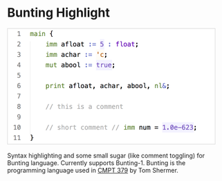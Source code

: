 # Bunting Highlight

<img src="screenshot.png" width="482" alt="Screenshot">

Syntax highlighting and some small sugar (like comment toggling) for Bunting language. Currently supports Bunting-1. Bunting is the programming language used in [CMPT 379](http://www.cs.sfu.ca/CourseCentral/379/shermer/index.html) by Tom Shermer.
